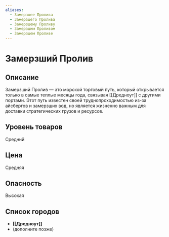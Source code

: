 ```yaml
---
aliases: 
  - Замерзшее Пролива
  - Замерзшего Пролива
  - Замерзшему Проливу
  - Замерзшим Проливом
  - Замерзшем Проливе
---
```


# Замерзший Пролив

## Описание
Замерзший Пролив — это морской торговый путь, который открывается только в самые теплые месяцы года, связывая [[Дредноут]] с другими портами. Этот путь известен своей труднопроходимостью из-за айсбергов и замерзших вод, но является жизненно важным для доставки стратегических грузов и ресурсов.

## Уровень товаров
Средний

## Цена
Средняя

## Опасность
Высокая

## Список городов
- **[[Дредноут]]**
- (дополните позже)
